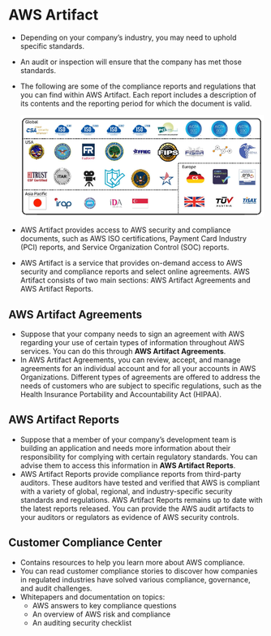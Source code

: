 # AWS Artifact
- Depending on your company’s industry, you may need to uphold specific standards.
- An audit or inspection will ensure that the company has met those standards.
- The following are some of the compliance reports and regulations that you can find within AWS Artifact. Each report includes a description of its contents and the reporting period for which the document is valid.

	![compliance_reports](../img/compliance_reports.png)

- AWS Artifact provides access to AWS security and compliance documents, such as AWS ISO certifications, Payment Card Industry (PCI) reports, and Service Organization Control (SOC) reports.
- AWS Artifact is a service that provides on-demand access to AWS security and compliance reports and select online agreements. AWS Artifact consists of two main sections: AWS Artifact Agreements and AWS Artifact Reports.

## AWS Artifact Agreements
- Suppose that your company needs to sign an agreement with AWS regarding your use of certain types of information throughout AWS services. You can do this through **AWS Artifact Agreements**.
- In AWS Artifact Agreements, you can review, accept, and manage agreements for an individual account and for all your accounts in AWS Organizations. Different types of agreements are offered to address the needs of customers who are subject to specific regulations, such as the Health Insurance Portability and Accountability Act (HIPAA).

## AWS Artifact Reports
- Suppose that a member of your company’s development team is building an application and needs more information about their responsibility for complying with certain regulatory standards. You can advise them to access this information in **AWS Artifact Reports**.
- AWS Artifact Reports provide compliance reports from third-party auditors. These auditors have tested and verified that AWS is compliant with a variety of global, regional, and industry-specific security standards and regulations. AWS Artifact Reports remains up to date with the latest reports released. You can provide the AWS audit artifacts to your auditors or regulators as evidence of AWS security controls.

## Customer Compliance Center
- Contains resources to help you learn more about AWS compliance.
- You can read customer compliance stories to discover how companies in regulated industries have solved various compliance, governance, and audit challenges.
- Whitepapers and documentation on topics:
	- AWS answers to key compliance questions
	- An overview of AWS risk and compliance
	- An auditing security checklist
